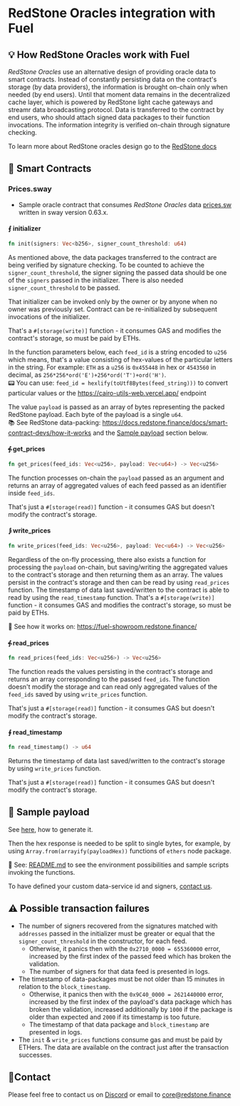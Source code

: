 # RedStone Oracles integration with Fuel

## 💡 How RedStone Oracles work with Fuel

_RedStone Oracles_ use an alternative design of providing oracle data to smart contracts. Instead of constantly
persisting
data on the contract's storage (by data providers), the information is brought on-chain only when needed (by end users).
Until that moment data remains in the decentralized cache layer, which is powered by RedStone light cache gateways and
streamr data broadcasting protocol. Data is transferred to the contract by end users, who should attach signed data
packages to their function invocations. The information integrity is verified on-chain through signature checking.

To learn more about RedStone oracles design go to the [RedStone docs](https://docs.redstone.finance/docs/introduction)

## 📄 Smart Contracts

### Prices.sway

- Sample oracle contract that consumes _RedStone Oracles_ data [prices.sw](src/prices.sw) written in sway version
  0.63.x.

#### ⨐ initializer

```rust
fn init(signers: Vec<b256>, signer_count_threshold: u64)
```

As mentioned above, the data packages transferred to the contract are being verified by signature checking.
To be counted to achieve the `signer_count_threshold`, the signer signing the passed data
should be one of the `signers` passed in the initializer.
There is also needed `signer_count_threshold` to be passed.

That initializer can be invoked only by the owner or by anyone when no owner was previously set.
Contract can be re-initialized by subsequent invocations of the initializer.

That's a `#[storage(write)]` function - it consumes GAS and modifies the contract's storage, so must be paid by ETHs.

In the function parameters below, each `feed_id` is a string encoded to `u256` which means, that's a value
consisting of hex-values of the particular letters in the string. For example:
`ETH` as a `u256` is `0x455448` in hex or `4543560` in decimal,
as `256*256*ord('E')+256*ord('T')+ord('H')`.
<br />
📟 You can use: `feed_id = hexlify(toUtf8Bytes(feed_string)))` to convert particular values or
the https://cairo-utils-web.vercel.app/ endpoint<br />

The value `payload` is passed as an array of bytes representing the packed RedStone payload. Each byte of the
payload is a single `u64`.
<br />
📚 See RedStone data-packing: https://docs.redstone.finance/docs/smart-contract-devs/how-it-works
and the [Sample payload](#-sample-payload) section below.

#### ⨗ get_prices

```rust
fn get_prices(feed_ids: Vec<u256>, payload: Vec<u64>) -> Vec<u256>
```

The function processes on-chain the `payload` passed as an argument
and returns an array of aggregated values of each feed passed as an identifier inside `feed_ids`.

That's just a `#[storage(read)]` function - it consumes GAS but doesn't modify the contract's storage.

#### ⨒ write_prices

```rust
fn write_prices(feed_ids: Vec<u256>, payload: Vec<u64>) -> Vec<u256>
```

Regardless of the on-fly processing, there also exists a function for processing the `payload` on-chain, but
saving/writing the aggregated values to the contract's storage and then returning them as an array.
The values persist in the contract's storage and then can be read by using `read_prices` function.
The timestamp of data last saved/written to the contract is able to read by using the `read_timestamp` function.
That's a `#[storage(write)]` function - it consumes GAS and modifies the contract's storage, so must be paid by ETHs.

📖 See how it works on: https://fuel-showroom.redstone.finance/

#### ⨗ read_prices

```rust
fn read_prices(feed_ids: Vec<u256>) -> Vec<u256>
```

The function reads the values persisting in the contract's storage and returns an array corresponding to the
passed `feed_ids`.
The function doesn't modify the storage and can read only aggregated values of the `feed_ids` saved by
using `write_prices` function.

That's just a `#[storage(read)]` function - it consumes GAS but doesn't modify the contract's storage.

#### ∮ read_timestamp

```rust
fn read_timestamp() -> u64
```

Returns the timestamp of data last saved/written to the contract's storage by using `write_prices` function.

That's just a `#[storage(read)]` function - it consumes GAS but doesn't modify the contract's storage.

## 📖 Sample payload

See [here](../README.md#preparing-sample-data), how to generate it.

Then the hex response is needed to be split to single bytes, for example, by using `Array.from(arrayify(payloadHex))`
functions of `ethers` node package.

📖 See: [README.md](../README.md) to see the environment possibilities and sample scripts invoking the functions.

To have defined your custom data-service id and signers, [contact us](#contact).

## ⚠ Possible transaction failures

- The number of signers recovered from the signatures matched with `addresses` passed in the initializer
  must be greater or equal that the `signer_count_threshold` in the constructor, for each feed.
  - Otherwise, it panics then with the `0x2710_0000 = 655360000` error, increased by the first index of the passed
    feed which has broken the validation.
  - The number of signers for that data feed is presented in logs.
- The timestamp of data-packages must be not older than 15 minutes in relation to the `block_timestamp`.
  - Otherwise, it panics then with the `0x9C40_0000 = 2621440000` error, increased by the first index of the payload's
    data package which has broken the validation, increased additionally by `1000` if the package is older than
    expected
    and `2000` if its timestamp is too future.
  - The timestamp of that data package and `block_timestamp` are presented in logs.
- The `init` & `write_prices` functions consume gas and must be paid by ETHers. The data are available on the contract
  just after the transaction successes.

## 🙋‍Contact

Please feel free to contact us on [Discord](https://redstone.finance/discord) or email to core@redstone.finance
